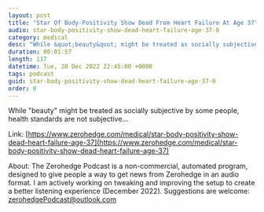 ```yaml
---
layout: post
title: "Star Of Body-Positivity Show Dead From Heart Failure At Age 37"
audio: star-body-positivity-show-dead-heart-failure-age-37-0
category: medical
desc: "While &quot;beauty&quot; might be treated as socially subjective by some people, health standards are not subjective..."
duration: 00:01:57
length: 117
datetime: Tue, 20 Dec 2022 22:45:00 +0000
tags: podcast
guid: star-body-positivity-show-dead-heart-failure-age-37-0
order: 0
---
```

While &quot;beauty&quot; might be treated as socially subjective by some people, health standards are not subjective...

Link: [https://www.zerohedge.com/medical/star-body-positivity-show-dead-heart-failure-age-37](https://www.zerohedge.com/medical/star-body-positivity-show-dead-heart-failure-age-37)

About: The Zerohedge Podcast is a non-commercial, automated program, designed to give people a way to get news from Zerohedge in an audio format.  I am actively working on tweaking and improving the setup to create a better listening experience (December 2022).  Suggestions are welcome: [zerohedgePodcast@outlook.com](mailto:zerohedgePodcast@outlook.com)